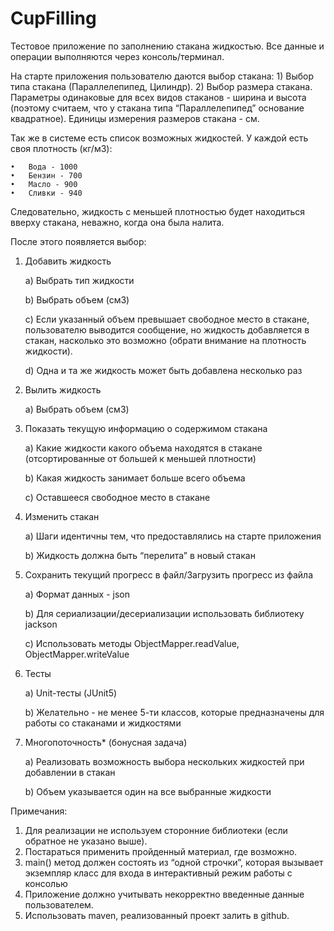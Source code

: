 # CupFilling

Тестовое приложение по заполнению стакана жидкостью.
Все данные и операции выполняются через консоль/терминал.

На старте приложения пользователю даются выбор стакана:
    1)	Выбор типа стакана (Параллелепипед, Цилиндр).
    2)	Выбор размера стакана. Параметры одинаковые для всех видов стаканов - ширина и высота 
          (поэтому считаем, что у стакана типа “Параллелепипед” основание квадратное). 
          Единицы измерения размеров стакана - см.

Так же в системе есть список возможных жидкостей. У каждой есть своя плотность (кг/м3):

    •	Вода - 1000
    •	Бензин - 700
    •	Масло - 900
    •	Сливки - 940
Следовательно, жидкость с меньшей плотностью будет находиться вверху стакана, неважно, когда она была налита.

После этого появляется выбор:

1)	Добавить жидкость
    
    a)	Выбрать тип жидкости
    
    b)	Выбрать объем (см3)
    
    c)	Если указанный объем превышает свободное место в стакане, пользователю выводится сообщение, но жидкость добавляется в стакан, насколько это возможно (обрати внимание на плотность жидкости).
    
    d)	Одна и та же жидкость может быть добавлена несколько раз

2.	Вылить жидкость
    
    a)	Выбрать объем (см3)

3.	Показать текущую информацию о содержимом стакана
    
    a)	Какие жидкости какого объема находятся в стакане (отсортированные от большей к меньшей плотности)
    
    b)	Какая жидкость занимает больше всего объема
    
    c)	Оставшееся свободное место в стакане

4.	Изменить стакан
    
    a)	Шаги идентичны тем, что предоставлялись на старте приложения
    
    b)	Жидкость должна быть “перелита” в новый стакан

5.	Сохранить текущий прогресс в файл/Загрузить прогресс из файла
    
    a)	Формат данных - json
    
    b)	Для сериализации/десериализации использовать библиотеку jackson
    
    c)	Использовать методы ObjectMapper.readValue, ObjectMapper.writeValue

6.	Тесты
    
    a)	Unit-тесты (JUnit5)
    
    b)	Желательно - не менее 5-ти классов, которые предназначены для работы со стаканами и жидкостями

7.	Многопоточность* (бонусная задача)
    
    a)	Реализовать возможность выбора нескольких жидкостей при добавлении в стакан
    
    b)	Объем указывается один на все выбранные жидкости

Примечания:
1)	Для реализации не используем сторонние библиотеки (если обратное не указано выше).
2)	Постараться применить пройденный материал, где возможно.
3)	main() метод должен состоять из “одной строчки”, которая вызывает экземпляр класс для входа в интерактивный режим работы с консолью
4)	Приложение должно учитывать некорректно введенные данные пользователем.
5)	Использовать maven, реализованный проект залить в github.
